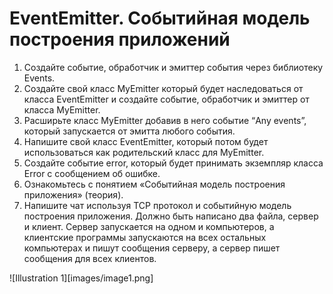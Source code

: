# EventEmitter. Событийная модель построения приложений 

1. Создайте событие, обработчик и эмиттер события через библиотеку Events.
2. Создайте свой класс MyEmitter который будет наследоваться от класса
EventEmitter и создайте событие, обработчик и эмиттер от класса MyEmitter. 
3. Расширьте класс MyEmitter добавив в него событие “Any events”, который
запускается от эмитта любого события.
4. Напишите свой класс EventEmitter, который потом будет использоваться как
родительский класс для MyEmitter.
5. Создайте событие error, который будет принимать экземпляр класса Error с
сообщением об ошибке.
6. Ознакомьтесь с понятием «Событийная модель построения приложения»
(теория).
7. Напишите чат используя TCP протокол и событийную модель построения
приложения. Должно быть написано два файла, сервер и клиент. Сервер
запускается на одном и компьютеров, а клиентские программы запускаются
на всех остальных компьютерах и пишут сообщения серверу, а сервер
пишет сообщения для всех клиентов. 

![Illustration 1][images/image1.png]